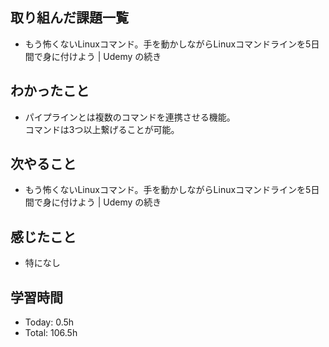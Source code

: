 ## 取り組んだ課題一覧
- もう怖くないLinuxコマンド。手を動かしながらLinuxコマンドラインを5日間で身に付けよう | Udemy の続き
## わかったこと
- パイプラインとは複数のコマンドを連携させる機能。<br>コマンドは3つ以上繋げることが可能。
## 次やること
- もう怖くないLinuxコマンド。手を動かしながらLinuxコマンドラインを5日間で身に付けよう | Udemy の続き
## 感じたこと
- 特になし
## 学習時間
- Today: 0.5h
- Total: 106.5h

<!--```toggl
LIST
FROM 2024-01-25 TO 2024-01-25
INCLUDE PROJECTS "HappinessChain"
```-->
